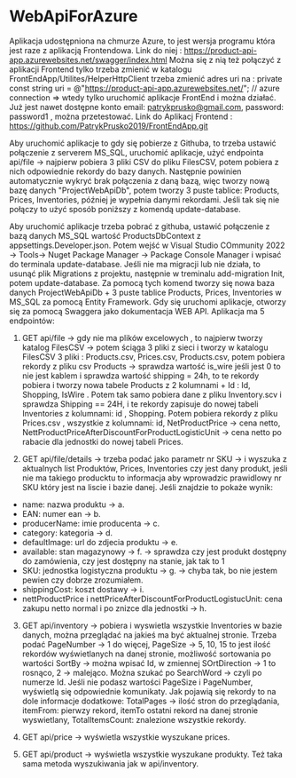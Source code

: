 # WebApiForAzure
Aplikacja udostępniona na chmurze Azure, to jest wersja programu która jest raze z aplikacją Frontendowa.
Link do niej : https://product-api-app.azurewebsites.net/swagger/index.html
Można się z nią też połączyć z aplikacji Frontend tylko trzeba zmienić w katalogu FrontEndApp/Utilites/HelperHttpClient trzeba zmienić adres uri na : private const string uri = @"https://product-api-app.azurewebsites.net/"; // azure connection
 => wtedy tylko uruchomić aplikacje FrontEnd i można działać.  Już jest nawet dostępne konto email: patrykprusko@gmail.com, password: password1 , można przetestować. Link do Aplikacj Frontend : https://github.com/PatrykPrusko2019/FrontEndApp.git
 

Aby uruchomić aplikacje to gdy się pobierze z Githuba, to trzeba ustawić połączenie z serverem MS_SQL, uruchomić aplikacje, użyć endpointa api/file -> najpierw pobiera 3 pliki CSV do pliku FilesCSV, potem pobiera z nich odpowiednie rekordy do bazy danych. Następnie powinien automatycznie wykryć brak połączenia z daną bazą, więc tworzy nową bazę danych "ProjectWebApiDb", potem tworzy 3 puste tablice: Products, Prices, Inventories, później je wypełnia danymi rekordami. Jeśli tak się nie połączy to użyć sposób poniższy z komendą update-database.

Aby uruchomić aplikacje trzeba pobrać z githuba, ustawić połączenie z bazą danych MS_SQL wartość ProductsDbContext z appsettings.Developer.json.
Potem wejść w Visual Studio COmmunity 2022 -> Tools-> Nuget Package Manager -> Package Console Manager i wpisać do terminala update-database. Jeśli nie ma migracji lub nie działa, to usunąć plik Migrations z projektu, następnie w treminalu add-migration Init, potem update-database. Za pomocą tych komend tworzy się nowa baza danych ProjectWebApiDb + 3 puste tablice Products, Prices, Inventories w MS_SQL za pomocą Entity Framework.
Gdy się uruchomi aplikacje, otworzy się za pomocą Swaggera jako dokumentacja WEB API.
Aplikacja ma 5 endpointów:
1. GET api/file -> gdy nie ma plików excelowych , to najpierw tworzy katalog FilesCSV -> potem ściąga 3 pliki z sieci i tworzy w katalogu FilesCSV 3 pliki : Products.csv, Prices.csv, Products.csv, potem pobiera rekordy z pliku csv Products -> sprawdza wartość is_wire jeśli jest 0 to nie jest kablem i sprawdza wartość shipping = 24h, to te rekordy pobiera i tworzy nowa tabele Products z 2 kolumnami + Id : Id, Shopping, IsWire
. Potem tak samo pobiera dane z pliku Inventory.scv i sprawdza Shipping == 24H, i te rekordy zapisuje do nowej tabeli Inventories z kolumnami: id , Shopping. Potem pobiera rekordy z pliku Prices.csv , wszystkie z kolumnami: id, NetProductPrice -> cena netto, NettProductPriceAfterDiscountForProductLogisticUnit -> cena netto po rabacie dla jednostki do nowej tabeli Prices.

2. GET api/file/details -> trzeba podać jako parametr nr SKU -> i wyszuka z aktualnych list Produktów, Prices, Inventories czy jest dany produkt, jeśli nie ma takiego producktu to informacja aby wprowadzic prawidlowy nr SKU który jest na liscie i bazie danej. Jeśli znajdzie to pokaże wynik: 
- name: nazwa produktu -> a.
- EAN: numer ean -> b.
- producerName: imie producenta -> c.
- category: kategoria -> d.
- defaultImage: url do zdjecia produktu -> e.
- available: stan magazynowy -> f. -> sprawdza czy jest produkt dostępny do zamówienia, czy jest dostępny na stanie, jak tak to 1
- SKU: jednostka logistyczna produktu -> g. -> chyba tak, bo nie jestem pewien czy dobrze zrozumiałem.
- shippingCost: koszt dostawy -> i.
- nettProductPrice i nettPriceAfterDiscountForProductLogistucUnit: cena zakupu netto normal i po znizce dla jednostki -> h.

3. GET api/inventory -> pobiera i wyswietla wszystkie Inventories w bazie danych, można przeglądać na jakieś ma być aktualnej stronie. Trzeba podać PageNumber -> 1 do więcej, PageSize -> 5, 10, 15 to jest ilość rekordów wyświetlanych na danej stronie, możliwość sortowania po wartości SortBy -> można wpisać Id, w zmiennej SOrtDirection -> 1 to rosnąco, 2 -> malejąco. Można szukać po SearchWord -> czyli po numerze Id. Jeśli nie podasz wartości PageSize i PageNumber, wyświetlą się odpowiednie komunikaty. Jak pojawią się rekordy to na dole informacje dodatkowe: TotalPages -> ilość stron do przeglądania, itemFrom: pierwzy rekord, itemTo ostatni rekord na danej stronie wyswietlany, TotalItemsCount: znalezione wszystkie rekordy.

4. GET api/price -> wyświetla wszystkie wyszukane prices.
5. GET api/product -> wyświetla wszystkie wyszukane produkty.
Też taka sama metoda wyszukiwania jak w api/inventory.


 

